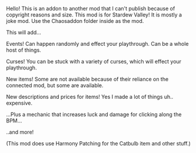 Hello! This is an addon to another mod that I can't publish because of copyright reasons and size. 
This mod is for Stardew Valley! It is mostly a joke mod. Use the Chaosaddon folder inside as the mod.

This will add...

Events! Can happen randomly and effect your playthrough. Can be a whole host of things.

Curses! You can be stuck with a variety of curses, which will effect your playthrough.

New items! Some are not available because of their reliance on the connected mod, but some are available.

New descriptions and prices for items! Yes I made a lot of things uh.. expensive.

...Plus a mechanic that increases luck and damage for clicking along the BPM...

..and more!

(This mod does use Harmony Patching for the Catbulb item and other stuff.)

